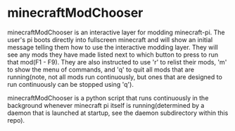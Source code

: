 # minecraftModChooser
minecraftModChooser is an interactive layer for modding minecraft-pi. The user's pi boots directly into fullscreen minecraft and will show an initial message telling them how to use the interactive modding layer. They will see any mods they have made listed next to which button to press to run that mod(F1 - F9). They are also instructed to use 'r' to relist their mods, 'm' to show the menu of commands, and 'q' to quit all mods that are running(note, not all mods run continuously, but ones that are designed to run continuously can be stopped using 'q').

minecraftModChooser is a python script that runs continuously in the background whenever minecraft pi itself is running(determined by a daemon that is launched at startup, see the daemon subdirectory within this repo).
